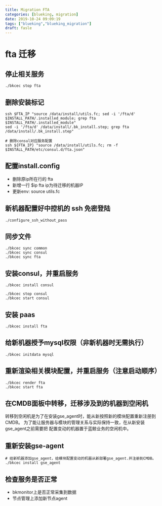 ```yaml
---
title: Migration FTA
categories: [blueking, migration]
date: 2019-10-24 09:09:19
tags: ["blueking","blueking_migration"]
draft: fasle
---
```

# fta 迁移

## 停止相关服务

    ./bkcec stop fta

## 删除安装标记

    ssh $FTA_IP "source /data/install/utils.fc; sed -i '/fta/d' $INSTALL_PATH/.installed_module; grep fta $INSTALL_PATH/.installed_module"
    sed -i '/fta/d' /data/install/.bk_install.step; grep fta /data/install/.bk_install.step"

    # 删除consul对应服务配置
    ssh ${FTA_IP} "source /data/install/utils.fc; rm -f $INSTALL_PATH/etc/consul.d/fta.json"

## 配置install.config

- 删除原ip所在行的 fta
- 新增一行 $ip fta ip为待迁移的机器IP
- 更新env: source utils.fc

## 新机器配置好中控机的 ssh 免密登陆

    ./configure_ssh_without_pass

## 同步文件

    ./bkcec sync common
    ./bkcec sync consul
    ./bkcec sync fta

## 安装consul，并重启服务

    ./bkcec install consul
    
    ./bkcec stop consul
    ./bkcec start consul

## 安装 paas

    ./bkcec install fta

## 给新机器授予mysql权限（非新机器时无需执行）

    ./bkcec initdata mysql

## 重新渲染相关模块配置，并重启服务（注意启动顺序）

    ./bkcec render fta
    ./bkcec start fta

## 在CMDB面板中转移，迁移涉及到的机器到空闲机

转移到空闲机是为了在安装gse_agent时，能从新按照新的模块配置重新注册到CMDB。
为了能让服务器与模块的管理关系与实际保持一致，在从新安装gse_agent之前需要把
配置变动的机器置于蓝鲸业务的空闲机中。

## 重新安装gse-agent

    # 给新机器添加gse_agent，给模块配置变动的机器从新部署gse_agent.并注册到CMDB。
    ./bkcec install gse_agent

## 检查服务是否正常

- bkmonitor上是否正常采集到数据
- 节点管理上添加新节点agent
